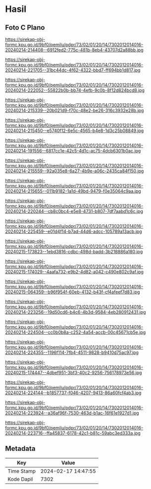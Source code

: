 # Hasil

## Foto C Plano

https://sirekap-obj-formc.kpu.go.id/9bf0/pemilu/pdpr/73/02/01/20/14/7302012014016-20240214-214408--6912fed2-775c-481b-8eb4-43707d2a88bb.jpg

https://sirekap-obj-formc.kpu.go.id/9bf0/pemilu/pdpr/73/02/01/20/14/7302012014016-20240214-221705--31bc44dc-4f62-4322-bbd7-ff694bb1d817.jpg

https://sirekap-obj-formc.kpu.go.id/9bf0/pemilu/pdpr/73/02/01/20/14/7302012014016-20240214-222052--55822b0b-bb74-4efb-9c0b-8f12d824bcd8.jpg

https://sirekap-obj-formc.kpu.go.id/9bf0/pemilu/pdpr/73/02/01/20/14/7302012014016-20240214-215339--20b021d9-f70c-48e2-be26-316c3932e28b.jpg

https://sirekap-obj-formc.kpu.go.id/9bf0/pemilu/pdpr/73/02/01/20/14/7302012014016-20240214-215450--e5740f12-6e5c-4565-b4e8-1d3c25b08849.jpg

https://sirekap-obj-formc.kpu.go.id/9bf0/pemilu/pdpr/73/02/01/20/14/7302012014016-20240214-191556--6817cc1e-42c5-4d1c-ac75-4dcb6301b0ac.jpg

https://sirekap-obj-formc.kpu.go.id/9bf0/pemilu/pdpr/73/02/01/20/14/7302012014016-20240214-215559--92a035e8-6a27-4b9e-a06c-2435ca84f150.jpg

https://sirekap-obj-formc.kpu.go.id/9bf0/pemilu/pdpr/73/02/01/20/14/7302012014016-20240214-215655--011b9182-1a1d-49bd-9479-f0e35064c9aa.jpg

https://sirekap-obj-formc.kpu.go.id/9bf0/pemilu/pdpr/73/02/01/20/14/7302012014016-20240214-220244--cb8c0bc4-e5e8-4731-b807-7df7aabd1c6c.jpg

https://sirekap-obj-formc.kpu.go.id/9bf0/pemilu/pdpr/73/02/01/20/14/7302012014016-20240214-225459--e01d4f14-b7ad-44d6-adcc-105789a13acb.jpg

https://sirekap-obj-formc.kpu.go.id/9bf0/pemilu/pdpr/73/02/01/20/14/7302012014016-20240215-173823--1ebd3816-cdbc-498d-badd-3b218886a180.jpg

https://sirekap-obj-formc.kpu.go.id/9bf0/pemilu/pdpr/73/02/01/20/14/7302012014016-20240215-174029--4aafa732-e9b2-4d82-a042-c490e802c9af.jpg

https://sirekap-obj-formc.kpu.go.id/9bf0/pemilu/pdpr/73/02/01/20/14/7302012014016-20240215-064359--b96f954f-60eb-4132-b43f-cf4afeef7d83.jpg

https://sirekap-obj-formc.kpu.go.id/9bf0/pemilu/pdpr/73/02/01/20/14/7302012014016-20240214-223256--19d50cd6-b4c6-4b3d-9584-4eb280912431.jpg

https://sirekap-obj-formc.kpu.go.id/9bf0/pemilu/pdpr/73/02/01/20/14/7302012014016-20240214-224504--cc0b0b8a-c252-4a54-accb-00c45671cb5e.jpg

https://sirekap-obj-formc.kpu.go.id/9bf0/pemilu/pdpr/73/02/01/20/14/7302012014016-20240214-224355--1196f114-7fb4-4511-9828-b9410d75ac97.jpg

https://sirekap-obj-formc.kpu.go.id/9bf0/pemilu/pdpr/73/02/01/20/14/7302012014016-20240215-174447--4dbef951-3bf3-40c2-9256-756178973e56.jpg

https://sirekap-obj-formc.kpu.go.id/9bf0/pemilu/pdpr/73/02/01/20/14/7302012014016-20240214-224144--b1857737-f046-4207-9413-86a60fcf4ab3.jpg

https://sirekap-obj-formc.kpu.go.id/9bf0/pemilu/pdpr/73/02/01/20/14/7302012014016-20240214-223924--a36af96f-7530-463d-b1ac-16f61e1927d1.jpg

https://sirekap-obj-formc.kpu.go.id/9bf0/pemilu/pdpr/73/02/01/20/14/7302012014016-20240214-223716--ffa45837-6178-42c1-b81c-59abc3ed333a.jpg


## Metadata

| Key        | Value               |
| ---------- | ------------------- |
| Time Stamp | 2024-02-17 14:47:55 |
| Kode Dapil | 7302                |



